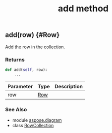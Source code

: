﻿---
title: add method
second_title: Aspose.Diagram for Python via .NET API References
description: 
type: docs
weight: 20
url: /python-net/aspose.diagram/rowcollection/add/
is_root: false
---

## add(row) {#Row}

Add the row in the collection.

### Returns 





```python
def add(self, row):
    ...
```


| Parameter | Type | Description |
| :- | :- | :- |
| row | [Row](/diagram/python-net/aspose.diagram/row) |  |



### See Also
* module [aspose.diagram](../../)
* class [RowCollection](/diagram/python-net/aspose.diagram/rowcollection)
